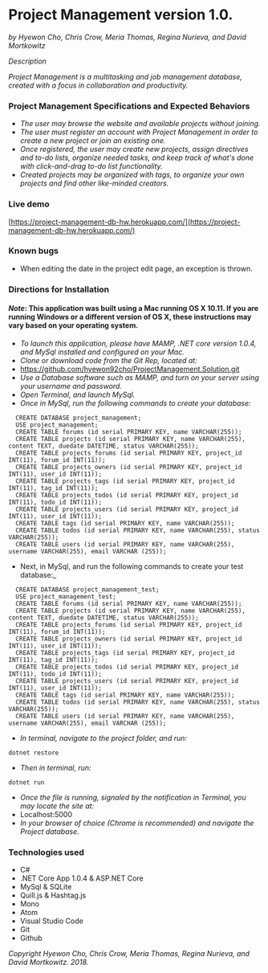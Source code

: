 # Project Management version 1.0.
_by Hyewon Cho, Chris Crow, Meria Thomas, Regina Nurieva, and David Mortkowitz_

*Description*

_Project Management is a multitasking and job management database, created with a focus in collaboration and productivity._


### Project Management Specifications and Expected Behaviors

* _The user may browse the website and available projects without joining._
* _The user must register an account with Project Management in order to create a new project or join an existing one._
* _Once registered, the user may create new projects, assign directives and to-do lists, organize needed tasks, and keep track of what's done with click-and-drag to-do list functionality._
* _Created projects may be organized with tags, to organize your own projects and find other like-minded creators._

### Live demo
[https://project-management-db-hw.herokuapp.com/](https://project-management-db-hw.herokuapp.com/)


### Known bugs
* When editing the date in the project edit page, an exception is thrown.


### Directions for Installation
#### *Note*: This application was built using a Mac running OS X 10.11. If you are running Windows or a different version of OS X, these instructions may vary based on your operating system.

* _To launch this application, please have MAMP, .NET core version 1.0.4, and MySql installed and configured on your Mac._
* _Clone or download code from the Git Rep, located at:_
* https://github.com/hyewon92cho/ProjectManagement.Solution.git
* _Use a Database software such as MAMP, and turn on your server using your username and password._ 
* _Open Terminal, and launch MySql._
* _Once in MySql, run the following commands to create your database:_
```
  CREATE DATABASE project_management;
  USE project_management;
  CREATE TABLE forums (id serial PRIMARY KEY, name VARCHAR(255));
  CREATE TABLE projects (id serial PRIMARY KEY, name VARCHAR(255), content TEXT, duedate DATETIME, status VARCHAR(255));
  CREATE TABLE projects_forums (id serial PRIMARY KEY, project_id INT(11), forum_id INT(11));
  CREATE TABLE projects_owners (id serial PRIMARY KEY, project_id INT(11), user_id INT(11));
  CREATE TABLE projects_tags (id serial PRIMARY KEY, project_id INT(11), tag_id INT(11));
  CREATE TABLE projects_todos (id serial PRIMARY KEY, project_id INT(11), todo_id INT(11));
  CREATE TABLE projects_users (id serial PRIMARY KEY, project_id INT(11), user_id INT(11));
  CREATE TABLE tags (id serial PRIMARY KEY, name VARCHAR(255));  
  CREATE TABLE todos (id serial PRIMARY KEY, name VARCHAR(255), status VARCHAR(255));
  CREATE TABLE users (id serial PRIMARY KEY, name VARCHAR(255), username VARCHAR(255), email VARCHAR (255));
```
* Next, in MySql, and run the following commands to create your test database:_
```
  CREATE DATABASE project_management_test;
  USE project_management_test;
  CREATE TABLE forums (id serial PRIMARY KEY, name VARCHAR(255));
  CREATE TABLE projects (id serial PRIMARY KEY, name VARCHAR(255), content TEXT, duedate DATETIME, status VARCHAR(255));
  CREATE TABLE projects_forums (id serial PRIMARY KEY, project_id INT(11), forum_id INT(11));
  CREATE TABLE projects_owners (id serial PRIMARY KEY, project_id INT(11), user_id INT(11));
  CREATE TABLE projects_tags (id serial PRIMARY KEY, project_id INT(11), tag_id INT(11));
  CREATE TABLE projects_todos (id serial PRIMARY KEY, project_id INT(11), todo_id INT(11));
  CREATE TABLE projects_users (id serial PRIMARY KEY, project_id INT(11), user_id INT(11));
  CREATE TABLE tags (id serial PRIMARY KEY, name VARCHAR(255));  
  CREATE TABLE todos (id serial PRIMARY KEY, name VARCHAR(255), status VARCHAR(255));
  CREATE TABLE users (id serial PRIMARY KEY, name VARCHAR(255), username VARCHAR(255), email VARCHAR (255));
```
* _In terminal, navigate to the project folder, and run:_

```
dotnet restore
```
* _Then in terminal, run:_

```
dotnet run
```
* _Once the file is running, signaled by the notification in Terminal, you may locate the site at:_
* Localhost:5000 
* _In your browser of choice (Chrome is recommended) and navigate the Project  database._

### Technologies used
* C# 
* .NET Core App 1.0.4 & ASP.NET Core
* MySql & SQLite
* Quill.js & Hashtag.js
* Mono
* Atom
* Visual Studio Code
* Git
* Github



*Copyright* _Hyewon Cho, Chris Crow, Meria Thomas, Regina Nurieva, and David Mortkowitz. 2018._
